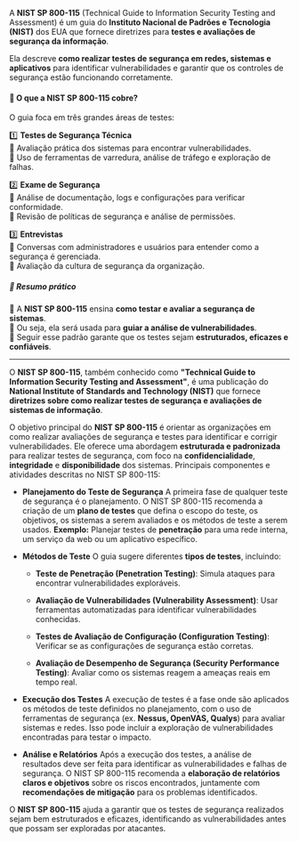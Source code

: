 
A **NIST SP 800-115** (Technical Guide to Information Security Testing and Assessment) é um guia do **Instituto Nacional de Padrões e Tecnologia (NIST)** dos EUA que fornece diretrizes para **testes e avaliações de segurança da informação**.

Ela descreve **como realizar testes de segurança em redes, sistemas e aplicativos** para identificar vulnerabilidades e garantir que os controles de segurança estão funcionando corretamente.

#### 📌 O que a NIST SP 800-115 cobre?
O guia foca em três grandes áreas de testes:

1️⃣ **Testes de Segurança Técnica**  
🔹 Avaliação prática dos sistemas para encontrar vulnerabilidades.  
🔹 Uso de ferramentas de varredura, análise de tráfego e exploração de falhas.

2️⃣ **Exame de Segurança**  
🔹 Análise de documentação, logs e configurações para verificar conformidade.  
🔹 Revisão de políticas de segurança e análise de permissões.

3️⃣ **Entrevistas**  
🔹 Conversas com administradores e usuários para entender como a segurança é gerenciada.  
🔹 Avaliação da cultura de segurança da organização.

##### 📌 Resumo prático
🔹 A **NIST SP 800-115** ensina **como testar e avaliar a segurança de sistemas**.  
🔹 Ou seja, ela será usada para **guiar a análise de vulnerabilidades**.  
🔹 Seguir esse padrão garante que os testes sejam **estruturados, eficazes e confiáveis**.


--------------------------------------------------------------------------

O **NIST SP 800-115**, também conhecido como **"Technical Guide to Information Security Testing and Assessment"**, é uma publicação do **National Institute of Standards and Technology (NIST)** que fornece **diretrizes sobre como realizar testes de segurança e avaliações de sistemas de informação**.

O objetivo principal do **NIST SP 800-115** é orientar as organizações em como realizar avaliações de segurança e testes para identificar e corrigir vulnerabilidades. Ele oferece uma abordagem **estruturada e padronizada** para realizar testes de segurança, com foco na **confidencialidade**, **integridade** e **disponibilidade** dos sistemas. Principais componentes e atividades descritas no NIST SP 800-115:

- **Planejamento do Teste de Segurança**
    A primeira fase de qualquer teste de segurança é o planejamento. O NIST SP 800-115 recomenda a criação de um **plano de testes** que defina o escopo do teste, os objetivos, os sistemas a serem avaliados e os métodos de teste a serem usados.
    **Exemplo:** Planejar testes de **penetração** para uma rede interna, um serviço da web ou um aplicativo específico.

- **Métodos de Teste**
    O guia sugere diferentes **tipos de testes**, incluindo:

    - **Teste de Penetração (Penetration Testing)**: Simula ataques para encontrar vulnerabilidades exploráveis.

    - **Avaliação de Vulnerabilidades (Vulnerability Assessment)**: Usar ferramentas automatizadas para identificar vulnerabilidades conhecidas.

    - **Testes de Avaliação de Configuração (Configuration Testing)**: Verificar se as configurações de segurança estão corretas.

    - **Avaliação de Desempenho de Segurança (Security Performance Testing)**: Avaliar como os sistemas reagem a ameaças reais em tempo real.

- **Execução dos Testes**
    A execução de testes é a fase onde são aplicados os métodos de teste definidos no planejamento, com o uso de ferramentas de segurança (ex. **Nessus, OpenVAS, Qualys**) para avaliar sistemas e redes. Isso pode incluir a exploração de vulnerabilidades encontradas para testar o impacto.

- **Análise e Relatórios**
    Após a execução dos testes, a análise de resultados deve ser feita para identificar as vulnerabilidades e falhas de segurança. O NIST SP 800-115 recomenda a **elaboração de relatórios claros e objetivos** sobre os riscos encontrados, juntamente com **recomendações de mitigação** para os problemas identificados.


O **NIST SP 800-115** ajuda a garantir que os testes de segurança realizados sejam bem estruturados e eficazes, identificando as vulnerabilidades antes que possam ser exploradas por atacantes.